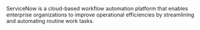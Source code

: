ServiceNow is a cloud-based workflow automation platform that enables enterprise organizations to improve operational efficiencies by streamlining and automating routine work tasks.